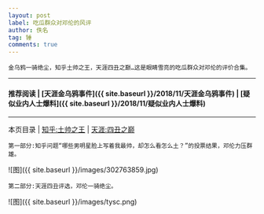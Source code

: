 ```yaml
---
layout: post
label: 吃瓜群众对邓伦的风评
author: 佚名
tag: 锤
comments: true
---
```


    金乌鸦一骑绝尘，知乎土帅之王，天涯四丑之巅…这是眼睛雪亮的吃瓜群众对邓伦的评价合集。

---

#### 推荐阅读 | [天涯金乌鸦事件]({{ site.baseurl }}/2018/11/天涯金乌鸦事件) | [疑似业内人士爆料]({{ site.baseurl }}/2018/11/疑似业内人士爆料) 

---

本页目录 \| [知乎:土帅之王](#dxjja) \| [天涯:四丑之巅](#dxjjb)


<a name="dxjja"></a>

    第一部分:知乎问题“哪些男明星脸上写着我最帅，却怎么看怎么土？”的投票结果，邓伦力压群雄。

![图]({{ site.baseurl }}/images/302763859.jpg)

<a name="dxjjb"></a>

    第二部分:天涯四丑评选，邓伦一骑绝尘。

![图]({{ site.baseurl }}/images/tysc.png)

